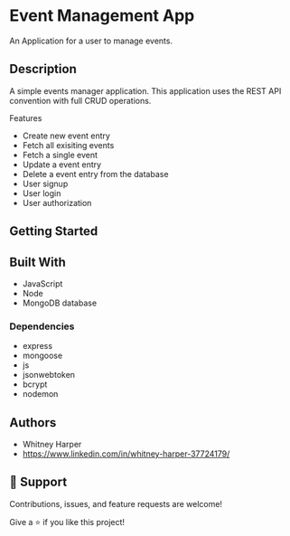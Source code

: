 # Event Management App

An Application for a user to manage events.

## Description

 A simple events manager application. This application uses the REST API convention with full CRUD operations.  

Features  

* Create new event entry
* Fetch all exisiting events
* Fetch a single event
* Update a event entry
* Delete a event entry from the database
* User signup
* User login
* User authorization 


## Getting Started

## Built With

- JavaScript
- Node
- MongoDB database


### Dependencies

* express
* mongoose 
* js
* jsonwebtoken
* bcrypt
* nodemon

## Authors

* Whitney Harper  
* https://www.linkedin.com/in/whitney-harper-37724179/

## 🤝 Support

Contributions, issues, and feature requests are welcome!

Give a ⭐️ if you like this project!



